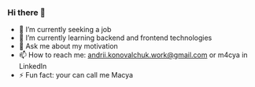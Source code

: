 ### Hi there 👋

- 🔭 I’m currently seeking a job
- 🌱 I’m currently learning backend and frontend technologies
- 💬 Ask me about my motivation
- 📫 How to reach me: andrii.konovalchuk.work@gmail.com or m4cya in LinkedIn
- ⚡ Fun fact: your can call me Macya
